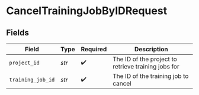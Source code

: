 # CancelTrainingJobByIDRequest


## Fields

| Field                                               | Type                                                | Required                                            | Description                                         |
| --------------------------------------------------- | --------------------------------------------------- | --------------------------------------------------- | --------------------------------------------------- |
| `project_id`                                        | *str*                                               | :heavy_check_mark:                                  | The ID of the project to retrieve training jobs for |
| `training_job_id`                                   | *str*                                               | :heavy_check_mark:                                  | The ID of the training job to cancel                |